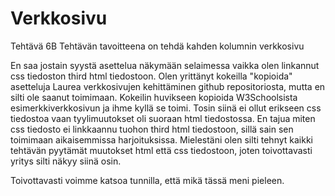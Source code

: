 # Verkkosivu
Tehtävä 6B
Tehtävän tavoitteena on tehdä kahden kolumnin verkkosivu

En saa jostain syystä asettelua näkymään selaimessa vaikka olen linkannut css tiedoston third html tiedostoon. Olen yrittänyt kokeilla "kopioida" asetteluja Laurea verkkosivujen kehittäminen github repositoriosta, mutta en silti ole saanut toimimaan. Kokeilin huvikseen kopioida W3Schoolsista esimerkkiverkkosivun ja ihme kyllä se toimi. Tosin siinä ei ollut erikseen css tiedostoa vaan tyylimuutokset oli suoraan html tiedostossa. En tajua miten css tiedosto ei linkkaannu tuohon third html tiedostoon, sillä sain sen toimimaan aikaisemmissa harjoituksissa. Mielestäni olen silti tehnyt kaikki tehtävän pyytämät muutokset html että css tiedostoon, joten toivottavasti yritys silti näkyy siinä osin. 

Toivottavasti voimme katsoa tunnilla, että mikä tässä meni pieleen.

